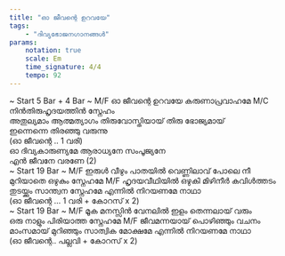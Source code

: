 ```yaml
---
title: "ഓ ജീവന്റെ ഉറവയേ"
tags:
    - "ദിവ്യഭോജനഗാനങ്ങൾ"
params:
    notation: true
    scale: Em
    time_signature: 4/4
    tempo: 92
---
```


~ Start 5 Bar + 4 Bar  ~
M/F
ഓ ജീവന്റെ ഉറവയേ
കരുണാപ്രവാഹമേ
M/C  
നിൻതിരുഹൃദയത്തിൻ സ്നേഹം  
അതുല്യമാം ആത്മത്യാഗം
തിരുവോസ്തിയായ് തിരു ഭോജ്യമായ്  
ഇന്നെന്നെ തിരഞ്ഞു വരുന്നു  
(ഓ ജീവന്റെ .. 1 വരി)  
ഓ ദിവ്യകാരുണ്യമേ ആരാധ്യനേ സംപൂജ്യനേ  
എൻ ജീവനേ വരണേ (2)  
~ Start 19 Bar ~
M/F
ഇരുൾ വീഴും പാതയിൽ വെണ്ണിലാവ് പോലെ നീ  
മുറിയാതെ ഒഴുകും സ്നേഹമേ
M/F
ഹൃദയവീഥിയിൽ ഒഴുകി
മിഴിനീർ കവിൾത്തടം തുടയ്ക്കും
സാന്ത്വന സ്നേഹമേ
എന്നിൽ നിറയണമേ നാഥാ  
(ഓ ജീവന്റെ ... 1 വരി + കോറസ് x 2)  
~ Start 19 Bar ~
M/F
മൂക മനസ്സിൻ വേനലിൽ ഇളം തെന്നലായ് വരും  
ഒരു നാളും പിരിയാത്ത സ്നേഹമേ
M/F
ജീവമന്നയായ് പൊഴിഞ്ഞും
വചനം മാംസമായ് മുറിഞ്ഞും
സാത്വിക മോക്ഷമേ
എന്നിൽ നിറയണമേ നാഥാ  
(ഓ ജീവന്റെ.. പല്ലവി + കോറസ് x 2)